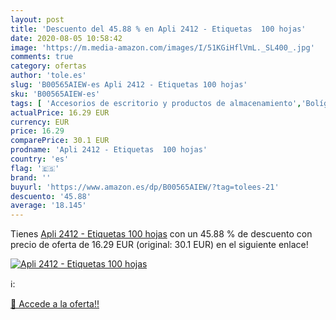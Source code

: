 ```yaml
---
layout: post
title: 'Descuento del 45.88 % en Apli 2412 - Etiquetas  100 hojas'
date: 2020-08-05 10:58:42
image: 'https://m.media-amazon.com/images/I/51KGiHflVmL._SL400_.jpg'
comments: true
category: ofertas
author: 'tole.es'
slug: 'B00565AIEW-es Apli 2412 - Etiquetas 100 hojas'
sku: 'B00565AIEW-es'
tags: [ 'Accesorios de escritorio y productos de almacenamiento','Bolígrafos, lápices y útiles de escritura','Costura y manualidades','Dibujo','Estuches escolares','Hogar y cocina','Lápices','Marcadores','Material de oficina','Materiales de dibujo','Materiales, organizadores y dispensadores de escritorio','Oficina y papelería','Portaminas','Rotuladores y subrayadores','Subrayadores','apli', ]
actualPrice: 16.29 EUR
currency: EUR
price: 16.29
comparePrice: 30.1 EUR
prodname: 'Apli 2412 - Etiquetas  100 hojas'
country: 'es'
flag: '🇪🇸'
brand: ''
buyurl: 'https://www.amazon.es/dp/B00565AIEW/?tag=tolees-21'
descuento: '45.88'
average: '18.145'
---
```


Tienes [Apli 2412 - Etiquetas  100 hojas](https://www.amazon.es/dp/B00565AIEW/?tag=tolees-21) con un 45.88 % de descuento con precio de oferta de 16.29 EUR (original: 30.1 EUR) en el siguiente enlace!

[![Apli 2412 - Etiquetas  100 hojas](https://m.media-amazon.com/images/I/51KGiHflVmL._SL400_.jpg)](https://www.amazon.es/dp/B00565AIEW/?tag=tolees-21)

ℹ️:


[🛒 Accede a la oferta!!](https://www.amazon.es/dp/B00565AIEW/?tag=tolees-21)
